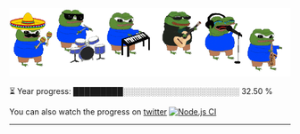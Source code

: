 <div align="center">
  <img src="/.github/img/5e51b3b0337309d672efd94c.gif">
</div>

⏳ Year progress: █████████░░░░░░░░░░░░░░░░░░░░░ 32.50 %

You can also watch the progress on [twitter](https://twitter.com/year_progress) [![Node.js CI](https://github.com/thatoranzhevyy/thatoranzhevyy/actions/workflows/node.js.yml/badge.svg?branch=master&event=schedule)](https://github.com/thatoranzhevyy/thatoranzhevyy/actions/workflows/node.js.yml)

---


